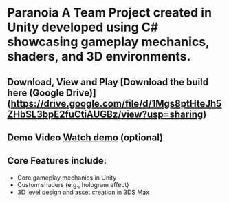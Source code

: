 # Paranoia A Team Project created in Unity developed using C# showcasing gameplay mechanics, shaders, and 3D environments.
## Download, View and Play [Download the build here (Google Drive)] (https://drive.google.com/file/d/1Mgs8ptHteJh5ZHbSL3bpE2fuCtiAUGBz/view?usp=sharing)
## Demo Video [Watch demo](https://drive.google.com/yourvideolink) (optional) 
## Core Features include: 
 - Core gameplay mechanics in Unity
 - Custom shaders (e.g., hologram effect)
 - 3D level design and asset creation in 3DS Max

